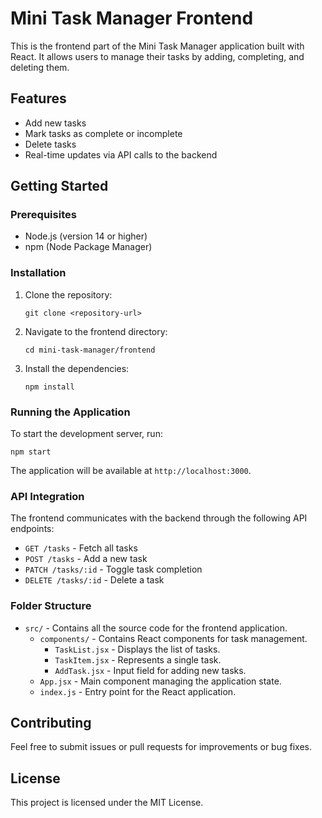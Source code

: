 # Mini Task Manager Frontend

This is the frontend part of the Mini Task Manager application built with React. It allows users to manage their tasks by adding, completing, and deleting them.

## Features

- Add new tasks
- Mark tasks as complete or incomplete
- Delete tasks
- Real-time updates via API calls to the backend

## Getting Started

### Prerequisites

- Node.js (version 14 or higher)
- npm (Node Package Manager)

### Installation

1. Clone the repository:

   ```
   git clone <repository-url>
   ```

2. Navigate to the frontend directory:

   ```
   cd mini-task-manager/frontend
   ```

3. Install the dependencies:

   ```
   npm install
   ```

### Running the Application

To start the development server, run:

```
npm start
```

The application will be available at `http://localhost:3000`.

### API Integration

The frontend communicates with the backend through the following API endpoints:

- `GET /tasks` - Fetch all tasks
- `POST /tasks` - Add a new task
- `PATCH /tasks/:id` - Toggle task completion
- `DELETE /tasks/:id` - Delete a task

### Folder Structure

- `src/` - Contains all the source code for the frontend application.
  - `components/` - Contains React components for task management.
    - `TaskList.jsx` - Displays the list of tasks.
    - `TaskItem.jsx` - Represents a single task.
    - `AddTask.jsx` - Input field for adding new tasks.
  - `App.jsx` - Main component managing the application state.
  - `index.js` - Entry point for the React application.

## Contributing

Feel free to submit issues or pull requests for improvements or bug fixes.

## License

This project is licensed under the MIT License.